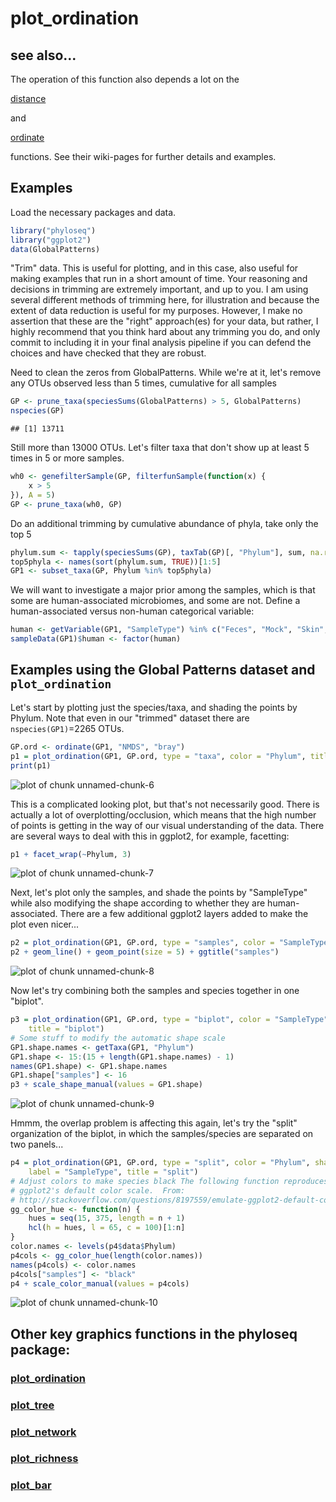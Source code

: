 
<link href="http://kevinburke.bitbucket.org/markdowncss/markdown.css" rel="stylesheet"></link>


# plot_ordination

## see also...
The operation of this function also depends a lot on the 

[distance](https://github.com/joey711/phyloseq/wiki/distance)

and

[ordinate](https://github.com/joey711/phyloseq/wiki/ordinate)

functions. See their wiki-pages for further details and examples.

## Examples

Load the necessary packages and data.

```r
library("phyloseq")
library("ggplot2")
data(GlobalPatterns)
```


"Trim" data. This is useful for plotting, and in this case, also useful for making examples that run in a short amount of time. Your reasoning and decisions in trimming are extremely important, and up to you. I am using several different methods of trimming here, for illustration and because the extent of data reduction is useful for my purposes. However, I make no assertion that these are the "right" approach(es) for your data, but rather, I highly recommend that you think hard about any trimming you do, and only commit to including it in your final analysis pipeline if you can defend the choices and have checked that they are robust. 

Need to clean the zeros from GlobalPatterns. While we're at it, let's remove any OTUs observed less than 5 times, cumulative for all samples


```r
GP <- prune_taxa(speciesSums(GlobalPatterns) > 5, GlobalPatterns)
nspecies(GP)
```

```
## [1] 13711
```


Still more than $13000$ OTUs. Let's filter taxa that don't show up at least 5 times in 5 or more samples.


```r
wh0 <- genefilterSample(GP, filterfunSample(function(x) {
    x > 5
}), A = 5)
GP <- prune_taxa(wh0, GP)
```


Do an additional trimming by cumulative abundance of phyla, take only the top 5


```r
phylum.sum <- tapply(speciesSums(GP), taxTab(GP)[, "Phylum"], sum, na.rm = TRUE)
top5phyla <- names(sort(phylum.sum, TRUE))[1:5]
GP1 <- subset_taxa(GP, Phylum %in% top5phyla)
```


We will want to investigate a major prior among the samples, which is that some are human-associated microbiomes, and some are not. Define a human-associated versus non-human categorical variable:


```r
human <- getVariable(GP1, "SampleType") %in% c("Feces", "Mock", "Skin", "Tongue")
sampleData(GP1)$human <- factor(human)
```




## Examples using the Global Patterns dataset and `plot_ordination`

Let's start by plotting just the species/taxa, and shading the points by Phylum. Note that even in our "trimmed" dataset there are `nspecies(GP1)`=2265 OTUs.


```r
GP.ord <- ordinate(GP1, "NMDS", "bray")
p1 = plot_ordination(GP1, GP.ord, type = "taxa", color = "Phylum", title = "taxa")
print(p1)
```

![plot of chunk unnamed-chunk-6](figure/unnamed-chunk-6.png) 



This is a complicated looking plot, but that's not necessarily good. There is actually a lot of overplotting/occlusion, which means that the high number of points is getting in the way of our visual understanding of the data. There are several ways to deal with this in ggplot2, for example, facetting:


```r
p1 + facet_wrap(~Phylum, 3)
```

![plot of chunk unnamed-chunk-7](figure/unnamed-chunk-7.png) 



Next, let's plot only the samples, and shade the points by "SampleType" while also modifying the shape according to whether they are human-associated. There are a few additional ggplot2 layers added to make the plot even nicer...


```r
p2 = plot_ordination(GP1, GP.ord, type = "samples", color = "SampleType", shape = "human")
p2 + geom_line() + geom_point(size = 5) + ggtitle("samples")
```

![plot of chunk unnamed-chunk-8](figure/unnamed-chunk-8.png) 



Now let's try combining both the samples and species together in one "biplot".


```r
p3 = plot_ordination(GP1, GP.ord, type = "biplot", color = "SampleType", shape = "Phylum", 
    title = "biplot")
# Some stuff to modify the automatic shape scale
GP1.shape.names <- getTaxa(GP1, "Phylum")
GP1.shape <- 15:(15 + length(GP1.shape.names) - 1)
names(GP1.shape) <- GP1.shape.names
GP1.shape["samples"] <- 16
p3 + scale_shape_manual(values = GP1.shape)
```

![plot of chunk unnamed-chunk-9](figure/unnamed-chunk-9.png) 



Hmmm, the overlap problem is affecting this again, let's try the "split" organization of the biplot, in which the samples/species are separated on two panels...

```r
p4 = plot_ordination(GP1, GP.ord, type = "split", color = "Phylum", shape = "human", 
    label = "SampleType", title = "split")
# Adjust colors to make species black The following function reproduces
# ggplot2's default color scale.  From:
# http://stackoverflow.com/questions/8197559/emulate-ggplot2-default-color-palette
gg_color_hue <- function(n) {
    hues = seq(15, 375, length = n + 1)
    hcl(h = hues, l = 65, c = 100)[1:n]
}
color.names <- levels(p4$data$Phylum)
p4cols <- gg_color_hue(length(color.names))
names(p4cols) <- color.names
p4cols["samples"] <- "black"
p4 + scale_color_manual(values = p4cols)
```

![plot of chunk unnamed-chunk-10](figure/unnamed-chunk-10.png) 




## Other key graphics functions in the phyloseq package:

### [plot_ordination](http://joey711.github.com/phyloseq/plot_ordination-examples)

### [plot_tree](http://joey711.github.com/phyloseq/plot_tree-examples)

### [plot_network](http://joey711.github.com/phyloseq/plot_network-examples)

### [plot_richness](http://joey711.github.com/phyloseq/plot_richness-examples)

### [plot_bar](http://joey711.github.com/phyloseq/plot_bar-examples)
